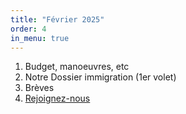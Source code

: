 ```yaml
---
title: "Février 2025"
order: 4
in_menu: true
---
```

1. Budget, manoeuvres, etc  
2. Notre Dossier immigration (1er volet)  
3.  Brèves  
4. [Rejoignez-nous](https://lbll.github.io/testlbll/contact.html) 